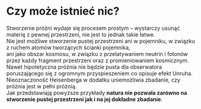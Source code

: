 # Czy może istnieć nic?

Stworzenie próżni wydaje się procesem prostym – wystarczy usunąć materię z pewnej przestrzeni, nie jest to jednak takie łatwe.\
Nie jest możliwe stworzenie pustej przestrzeni ani w pojemniku, w związku z ruchem atomów tworzących ścianki pojemnika,\
ani jako obszar kosmosu, w związku z przelatywaniem neutrin i fotonów przez każdy fragment  przestrzeni oraz z promieniowaniem kosmicznym.\
Nawet hipotetyczna próżnia nie będzie pusta dla obserwatora poruszającego się z ogromnym przyspieszeniem co opisuje efekt Unruha.\
Nieoznaczoność Heisenberga w dodatku uniemożliwia zbadanie, czy próżnia jest w pełni próżnią. \
Jak przedstawiają powyższe przykłady **natura nie pozwala zarówno na stworzenie pustej przestrzeni jak i na jej  dokładne zbadanie**.